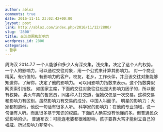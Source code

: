 ```yaml
---
author: abloz
comments: true
date: 2016-11-11 23:02:42+00:00
layout: post
link: http://abloz.com/index.php/2016/11/12/2800/
slug: '2800'
title: 交流范围和影响力
wordpress_id: 2800
categories:
- 哲学
---
```


周海汉 2014.7.7
一个人能够和多少人有深交集，浅交集，决定了这个人的权势。
一个人的影响力，可以通过交往对象，用一个公式来计算其影响力。
对一个商业精英，有价值的，有影响力的客户，校友，老乡，工作伙伴，并且该交往对象能够知道你，了解你，决定了他的影响力。
可以用影响力指数来表示。这个指数类似网页索引指数。
如国家主席，下面的交往对象往往也是大影响力因子的，所以很有权势。
卖火车票的售货员，同各种人打交道，但她仅仅是一次交易。这种交易和影响力有区别。虽然影响力有交易的成分。中国人叫面子。
明星的影响力：大家都知道他，他说一句话有很多人听。
科学家的影响力：在他的专业领域，说一句话有人听。而且很多基于知识的权威。下面的人确实没有他懂的多。但普通民众受影响的少。
普通布衣：可能连老婆都很难影响，孩子要靠大骂才能树立自己的权威。所以影响力非常小。
